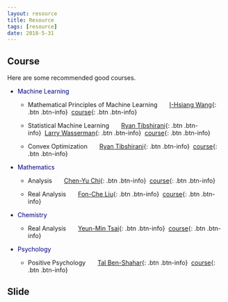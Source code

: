 ```yaml
---
layout: resource
title: Resource
tags: [resource]
date: 2018-5-31
---
```

## Course

  Here are some recommended good courses.
  * <span style="color:navy">Machine Learning</span>
      * Mathematical Principles of Machine Learning &nbsp;&nbsp;&nbsp;&nbsp;&nbsp; [I-Hsiang Wang](http://cc.ee.ntu.edu.tw/~ihsiangw/){: .btn .btn-info}&nbsp;&nbsp;[course](http://homepage.ntu.edu.tw/~ihwang/Teaching/Sp18/MPML.html){: .btn .btn-info}

      * Statistical Machine Learning &nbsp;&nbsp;&nbsp;&nbsp;&nbsp; [Ryan Tibshirani](http://www.stat.cmu.edu/~ryantibs/){: .btn .btn-info}&nbsp;&nbsp;[Larry Wasserman](http://www.stat.cmu.edu/~larry/){: .btn .btn-info}&nbsp;&nbsp;[course](http://www.stat.cmu.edu/~ryantibs/statml/){: .btn .btn-info}

      * Convex Optimization &nbsp;&nbsp;&nbsp;&nbsp;&nbsp; [Ryan Tibshirani](http://www.stat.cmu.edu/~ryantibs/){: .btn .btn-info}&nbsp;&nbsp;[course](http://www.stat.cmu.edu/~ryantibs/convexopt/){: .btn .btn-info}
      
  * <span style="color:navy">Mathematics</span>

      * Analysis &nbsp;&nbsp;&nbsp;&nbsp;&nbsp; [Chen-Yu Chi](http://www3.math.ntu.edu.tw/people/bio.php?PID=3447){: .btn .btn-info}&nbsp;&nbsp;[course](http://ocw.aca.ntu.edu.tw/ntu-ocw/ocw/cou/105S107){: .btn .btn-info}

      * Real Analysis &nbsp;&nbsp;&nbsp;&nbsp;&nbsp; [Fon-Che Liu](http://www.math.sinica.edu.tw/www/file_upload/maliufc/maliufc-e.htm){: .btn .btn-info}&nbsp;&nbsp;[course](http://ocw.aca.ntu.edu.tw/ntu-ocw/index.php/ocw/cou/105S109){: .btn .btn-info}

   * <span style="color:navy">Chemistry</span>

      * Real Analysis &nbsp;&nbsp;&nbsp;&nbsp;&nbsp; [Yeun-Min Tsai](https://www.ch.ntu.edu.tw/~ymtsai/English.htm){: .btn .btn-info}&nbsp;&nbsp;[course](http://ocw.aca.ntu.edu.tw/ntu-ocw/index.php/ocw/cou/103S115){: .btn .btn-info}

   * <span style="color:navy">Psychology</span>

      * Positive Psychology &nbsp;&nbsp;&nbsp;&nbsp;&nbsp; [Tal Ben-Shahar](http://www.talbenshahar.com/){: .btn .btn-info}&nbsp;&nbsp;[course](http://open.163.com/special/opencourse/positivepsychology.html){: .btn .btn-info}


## Slide


